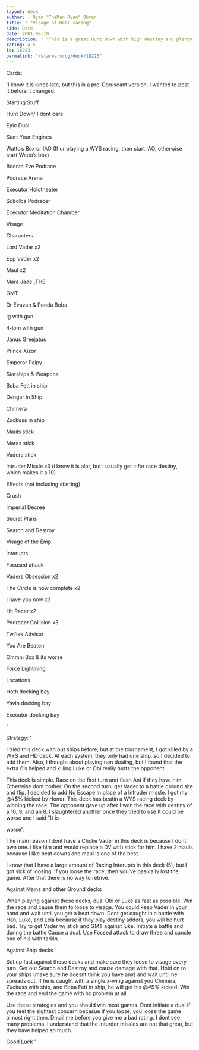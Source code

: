 ```yaml
---
layout: deck
author: ! Ryan "TheMan Ryan" Obman
title: ! "Visage of Hell racing"
side: Dark
date: 2001-08-10
description: ! "This is a great Hunt Down with high destiny and plenty of characters"
rating: 4.5
id: 18223
permalink: "/starwarsccg/deck/18223"
---
```

Cards: 

'I know it is kinda late, but this is a pre-Coruscant version. I wanted to post it before it changed.


Starting Stuff

Hunt Down/ I dont care

Epic Dual

Start Your Engines

Watto’s Box or IAO (If ur playing a WYS racing, then start IAO, otherwise start Watto’s box)

Boonta Eve Podrace

Podrace Arena

Executor Holotheater

Subolba Podracer

Ececutor Meditation Chamber

Visage


Characters

Lord Vader x2

Epp Vader x2

Maul x2

Mara Jade ,THE

GMT

Dr Evazan & Ponda Boba

Ig with gun

4-lom with gun

Janus Greejatus

Prince Xizor

Emperor Palpy


Starships & Weapons

Boba Fett in ship

Dengar in Ship

Chimera

Zuckuss in ship

Mauls stick

Maras stick

Vaders stick

Intruder Missle x3 (i know it is alot, but I usually get it for race destiny, which makes it a 10)


Effects (not including starting)

Crush

Imperial Decree

Secret Plans

Search and Destroy

Visage of the Emp.


Interupts

Focused attack

Vaders Obsession x2

The Circle is now complete x2

I have you now x3

Hit Racer x2

Podracer Collision x3

Twi’lek Advisor

You Are Beaten

Ommni Box & its worse

Force Lightining


Locations

Hoth docking bay

Yavin docking bay

Executor docking bay



'

Strategy: '

I tried this deck with out ships before, but at the tournament, I got killed by a WYS and HD deck. At each system, they only had one ship, so I decided to add them. Also, I thought about playing non dualing, but I found that the extra 6’s helped and killing Luke or Obi really hurts the opponent


This deck is simple. Race on the first turn and flash Ani if they have him. Otherwise dont bother. On the second turn, get Vader to a battle ground site and flip. I decided to add No Escape In place of a Intruder missle. I got my @#$% kicked by Honor. This deck has beatin a WYS racing deck by winning the race. The opponent gave up after I won the race with destiny of a 10, 9, and an 8. I slaughtered another once they tried to use It could be worse and I said "It is 

worse". 


The main reason I dont have a Choke Vader in this deck is because I dont own one. I like him and would replace a DV with stick for him. I have 2 mauls because I like beat downs and maul is one of the best. 


I know that I have a large amount of Racing Interupts in this deck (5), but I got sick of loosing. If you loose the race, then you’ve basically lost the game. After that there is no way to retrive.


Against Mains and other Ground decks

When playing against these decks, dual Obi or Luke as fast as possible. Win the race and cause them to loose to visage. You could keep Vader in your hand and wait until you get a beat down. Dont get caught in a battle with Han, Luke, and Leia because if they play destiny adders, you will be hurt bad. Try to get Vader w/ stick and GMT against luke. Initiate a battle and during the battle Cause a dual. Use Focsed attack to draw three and cancle one of his with tarkin.


Against Ship decks

Set up fast against these decks and make sure they loose to visage every turn. Get out Search and Destroy and cause damage with that. Hold on to your ships (make sure he doesnt think you have any) and wait until he spreads out. If he is caught with a single x-wing against you Chimera, Zuckuss with ship, and Boba Fett in ship, he will get his @#$% kicked. Win the race and end the game with no problem at all.


Use these strategies and you should win most games. Dont initiate a dual if you feel the sightest concern becasue if you loose, you loose the game almost right then. Dmail me before you give me a bad rating. I dont see many problems. I understand that the Inturder missles are not that great, but they have helped so much.

Good Luck '
